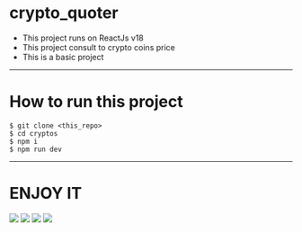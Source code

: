 # crypto_quoter
  * This project runs on ReactJs v18
  * This project consult to crypto coins price
  * This is a basic project
---

# How to run this project

    $ git clone <this_repo>
    $ cd cryptos
    $ npm i
    $ npm run dev
    
---

# ENJOY IT

![](https://github.com/mayegow/crypto_quoter/blob/develop/cryptos/images/Captura%20de%20pantalla%202024-01-01%20a%20la(s)%206.23.42%E2%80%AFp.m..png)
![](https://github.com/mayegow/crypto_quoter/blob/develop/cryptos/images/Captura%20de%20pantalla%202024-01-01%20a%20la(s)%206.23.55%E2%80%AFp.m..png)
![](https://github.com/mayegow/crypto_quoter/blob/develop/cryptos/images/Captura%20de%20pantalla%202024-01-01%20a%20la(s)%206.24.07%E2%80%AFp.m..png)
![](https://github.com/mayegow/crypto_quoter/blob/develop/cryptos/images/Captura%20de%20pantalla%202024-01-01%20a%20la(s)%206.24.25%E2%80%AFp.m..png)
